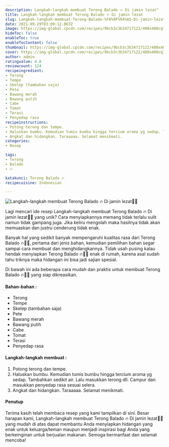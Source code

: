 ```yaml
---
description: Langkah-langkah membuat Terong Balado 🔥 Di jamin lezat"
title: Langkah-langkah membuat Terong Balado 🔥 Di jamin lezat
slug: Langkah-langkah-membuat-Terong-Balado-%F0%9F%94%A5-Di-jamin-lezat
date: 2021-09-29T03:09:12.063Z
image: https://img-global.cpcdn.com/recipes/9bcb3c3b34717122/400x400cq70/photo.jpg
hideToc: false
enableToc: true
enableTocContent: false
thumbnail: https://img-global.cpcdn.com/recipes/9bcb3c3b34717122/400x400cq70/photo.jpg
cover: https://img-global.cpcdn.com/recipes/9bcb3c3b34717122/400x400cq70/photo.jpg
author: admin
ratingvalue: 4.8
reviewcount: 124
recipeingredient:
- Terong
- Tempe
- Skelep (tambahan saja)
- Pete
- Bawang merah
- Bawang putih
- Cabe
- Tomat
- Terasi
- Penyedap rasa
recipeinstructions:
- Potong terong dan tempe.
- Haluskan bumbu. Kemudian tumis bumbu hingga tercium aroma yg sedap. Tambahkan sedikit air. Lalu masukkan terong dll. Campur dan masukkan penyedap rasa sesuai selera.
- Angkat dan hidangkan. Taraaaaa. Selamat menikmati.
categories:
- Resep

tags:
- Terong
- Balado
- 🔥

katakunci: Terong Balado 🔥
recipecuisine: Indonesian

---
```


![Langkah-langkah membuat Terong Balado 🔥 Di jamin lezat👩‍🍳](https://img-global.cpcdn.com/recipes/9bcb3c3b34717122/400x400cq70/photo.jpg)

Lagi mencari ide resep Langkah-langkah membuat Terong Balado 🔥 Di jamin lezat👩‍🍳 yang unik? Cara menyiapkannya memang tidak terlalu sulit namun tidak gampang juga. Jika keliru mengolah maka hasilnya tidak akan memuaskan dan justru cenderung tidak enak.

Banyak hal yang sedikit banyak mempengaruhi kualitas rasa dari Terong Balado 🔥👩‍🍳, pertama dari jenis bahan, kemudian pemilihan bahan segar sampai cara membuat dan menghidangkannya. Tidak usah pusing kalau hendak menyiapkan Terong Balado 🔥👩‍🍳 enak di rumah, karena asal sudah tahu triknya maka hidangan ini bisa jadi sajian spesial.

Di bawah ini ada beberapa cara mudah dan praktis untuk membuat Terong Balado 🔥👩‍🍳 yang siap dikreasikan.

<!--inarticleads1-->

#### Bahan-bahan :

- Terong
- Tempe
- Skelep (tambahan saja)
- Pete
- Bawang merah
- Bawang putih
- Cabe
- Tomat
- Terasi
- Penyedap rasa

<!--inarticleads2-->

#### Langkah-langkah membuat :

1. Potong terong dan tempe.
1. Haluskan bumbu. Kemudian tumis bumbu hingga tercium aroma yg sedap. Tambahkan sedikit air. Lalu masukkan terong dll. Campur dan masukkan penyedap rasa sesuai selera.
1. Angkat dan hidangkan. Taraaaaa. Selamat menikmati.

#### Penutup

Terima kasih telah membaca resep yang kami tampilkan di sini. Besar harapan kami, Langkah-langkah membuat Terong Balado 🔥 Di jamin lezat👩‍🍳 yang mudah di atas dapat membantu Anda menyiapkan hidangan yang enak untuk keluarga/teman maupun menjadi inspirasi bagi Anda yang berkeinginan untuk berjualan makanan. Semoga bermanfaat dan selamat mencoba!